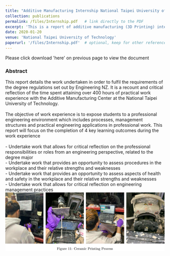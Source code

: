 ```yaml
---
title: "Additive Manufacturing Internship National Taipei University of Technology"
collection: publications
permalink: /files/Internship.pdf   # link directly to the PDF
excerpt: 'This is a report of additive manufacturing (3D Printing) internship I undertook at NTUT'
date: 2020-01-20
venue: 'National Taipei University of Technology'
paperurl: '/files/Internship.pdf'  # optional, keep for other references
---
```


Please click download 'here' on previous page to view the document

<h3>Abstract</h3>
This report details the work undertaken in order to fulfil the requirements of the degree regulations set
out by Engineering NZ. It is a recount and critical reflection of the time spent attaining over 400 hours
of practical work experience with the Additive Manufacturing Center at the National Taipei University
of Technology. <br/>
<br/>The objective of work experience is to expose students to a professional engineering
environment which includes processes, management structures and practical engineering applications in
professional work. This report will focus on the completion of 4 key learning outcomes during the work
experience<br/>
<br/>
- Undertake work that allows for critical reflection on the professional responsibilities or
roles from an engineering perspective, related to the degree major<br/>
- Undertake work that provides an opportunity to assess procedures in the workplace
and their relative strengths and weaknesses<br/>
- Undertake work that provides an opportunity to assess aspects of health and safety in
the workplace and their relative strengths and weaknesses<br/>
- Undertake work that allows for critical reflection on engineering management practices<br/>

<img src='/images/ntut.png'>
